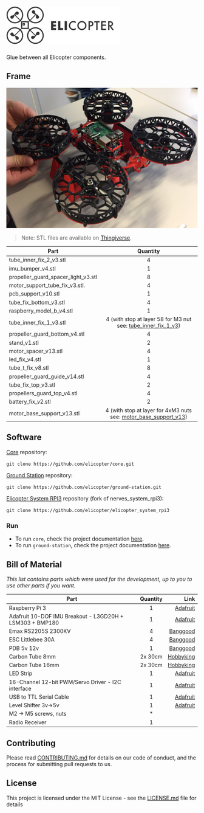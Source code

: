 ![Elicopter](logo.png)
=========

Glue between all Elicopter components.

## Frame

![Elicopter](elicopter_v2-1.jpg)

> Note: STL files are available on [Thingiverse](http://www.thingiverse.com/thing:2277533).

| Part                          | Quantity   |
| ----------------------------- |:----------:|
tube_inner_fix_2_v3.stl               | 4
imu_bumper_v4.stl                     | 1
propeller_guard_spacer_light_v3.stl   | 8
motor_support_tube_fix_v3.stl.        | 4
pcb_support_v10.stl                   | 1
tube_fix_bottom_v3.stl                | 4
raspberry_model_b_v4.stl              | 1
tube_inner_fix_1_v3.stl               | 4 (with stop at layer 58 for M3 nut see: [tube_inner_fix_1_v3](parts/tube_inner_fix_1_v3_layer_58.png))
propeller_guard_bottom_v4.stl         | 4
stand_v1.stl                          | 2
motor_spacer_v13.stl                  | 4
led_fix_v4.stl                        | 1
tube_t_fix_v8.stl                     | 8
propeller_guard_guide_v14.stl         | 4
tube_fix_top_v3.stl                   | 2
propellers_guard_top_v4.stl           | 4
battery_fix_v2.stl                    | 2
motor_base_support_v13.stl            | 4 (with stop at layer for 4xM3 nuts see: [motor_base_support_v13](parts/motor_base_support_v13_layer_58.png))

## Software

[Core](https://github.com/elicopter/core) repository:
```
git clone https://github.com/elicopter/core.git
```

[Ground Station](https://github.com/elicopter/ground_station) repository:
```
git clone https://github.com/elicopter/ground-station.git
```

[Elicopter System RPI3](https://github.com/elicopter/elicopter_system_rpi3) repository (fork of nerves_system_rpi3):
```
git clone https://github.com/elicopter/elicopter_system_rpi3
```

### Run

* To run `core`, check the project documentation [here](https://github.com/elicopter/core).
* To run `ground-station`, check the project documentation [here](https://github.com/elicopter/ground_station).

## Bill of Material

*This list contains parts which were used for the development, up to you to use other parts if you want.*

| Part                          | Quantity   | Link  |
| ----------------------------- |:----------:| ---------------:|
| Raspberry Pi 3 | 1 | [Adafruit](https://www.adafruit.com/products/3055) |
| Adafruit 10-DOF IMU Breakout - L3GD20H + LSM303 + BMP180 | 1 | [Adafruit](https://www.adafruit.com/products/1604) |
| Emax RS2205S 2300KV | 4 | [Banggood](https://www.banggood.com/4x-Emax-RS2205S-2300KV-Racing-Edition-Brushess-Motor-CW-CCW-for-FPV-Racing-p-1106170.html?rmmds=myaccout-bottom-latestwishlist__1&cur_warehouse=CN)
| ESC Littlebee 30A | 4 | [Banggood](https://www.banggood.com/4X-FVT-LittleBee-30A-ESC-2-6S-BLHeli-Supports-OneShot125-For-RC-Multirotors-p-1031943.html?rmmds=search&cur_warehouse=CN)
| PDB 5v 12v | 1 | [Banggood](https://www.banggood.com/Matek-Mini-Power-Hub-Power-Distribution-Board-With-BEC-5V-And-12V-For-FPV-Multicopter-p-1005549.html?rmmds=search&cur_warehouse=CN)
| Carbon Tube 8mm | 2x 30cm |  [Hobbyking](https://hobbyking.com/fr_fr/carbon-fiber-tube-hollow-8x750mm.html)
| Carbon Tube 16mm | 2x 30cm | [Hobbyking](https://hobbyking.com/fr_fr/carbon-fiber-round-tube-330x16x14mm.html)
| LED Strip | 1 | [Adafruit](https://www.adafruit.com/product/1426)
| 16-Channel 12-bit PWM/Servo Driver - I2C interface | 1 | [Adafruit](https://www.adafruit.com/product/815)
| USB to TTL Serial Cable | 1 | [Adafruit](https://www.adafruit.com/product/954)
| Level Shifter 3v->5v | 1 | [Adafruit](https://www.adafruit.com/product/1875)
| M2 -> M5 screws, nuts | * |
| Radio Receiver | 1 |


## Contributing

Please read [CONTRIBUTING.md](CONTRIBUTING.md) for details on our code of conduct, and the process for submitting pull requests to us.

## License

This project is licensed under the MIT License - see the [LICENSE.md](LICENSE.md) file for details

